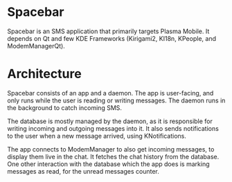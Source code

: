 # Spacebar

Spacebar is an SMS application that primarily targets Plasma Mobile.
It depends on Qt and few KDE Frameworks (Kirigami2, KI18n, KPeople, and ModemManagerQt).

# Architecture

Spacebar consists of an app and a daemon.
The app is user-facing, and only runs while the user is reading or writing messages. The daemon runs in the background to catch incoming SMS.

The database is mostly managed by the daemon, as it is responsible for writing incoming and outgoing messages into it.
It also sends notifications to the user when a new message arrived, using KNotifications.

The app connects to ModemManager to also get incoming messages, to display them live in the chat. It fetches the chat history from the database.
One other interaction with the database which the app does is marking messages as read, for the unread messages counter.

